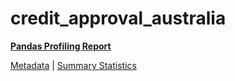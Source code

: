 # credit_approval_australia

[**Pandas Profiling Report**](https://epistasislab.github.io/pmlb/profile/credit_approval_australia.html)

[Metadata](metadata.yaml) | [Summary Statistics](summary_stats.tsv)


